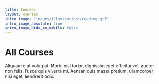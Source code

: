 ```yaml
---
title: Courses
layout: courses
intro_image: "images/illustrations/reading.gif"
intro_image_absolute: true
intro_image_hide_on_mobile: false
---
```


# All Courses

Aliquam erat volutpat. Morbi nisl tortor, dignissim eget efficitur vel, auctor non felis. Fusce quis viverra mi. Aenean quis massa pretium, ullamcorper nisi eget, hendrerit odio.


